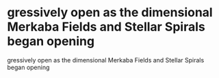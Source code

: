 # gressively  open  as   the    dimensional  Merkaba  Fields   and   Stellar  Spirals   began   opening

gressively  open  as   the    dimensional  Merkaba  Fields   and   Stellar  Spirals   began   opening